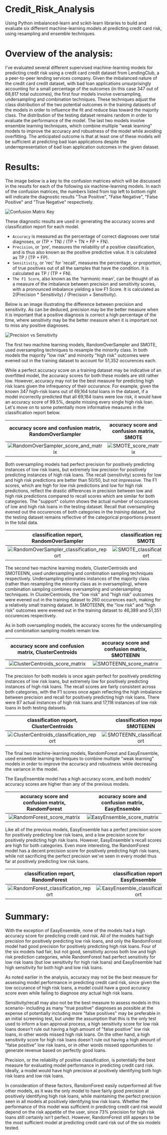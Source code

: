 # Credit_Risk_Analysis

Using Python imbalanced-learn and scikit-learn libraries to build and evaluate six different machine-learning models at predicting credit card risk, using resampling and ensemble techniques. 

# Overview of the analysis: 

I've evaluated several different supervised machine-learning models for predicting credit risk using a credit card credit dataset from LendingClub, a a peer-to-peer lending services company. Given the imbalanced nature of the credit card credit dataset, with bad loan applications unsurprisingly accounting for a small percentage of the outcomes (in this case 347 out of 68,817 total outcomes), the first four models involve oversampling, undersampling and combination techniques. These techniques adjust the class distribution of the two potential outcomes in the training datasets of the models in order to influence the fit and reduce bias toward the majority class. The distribution of the testing dataset remains random in order to evaluate the performance of the model. The last two models involve ensemble learning techniques, which combine multiple "weak learning" models to improve the accuracy and robustness of the model while avoiding overfitting. The anticipated outcome is that at least one of these models will be sufficient at predicting bad loan applications despite the underrepresentation of bad loan application outcomes in the given dataset. 

# Results: 

The image below is a key to the confusion matrices which will be discussed in the results for each of the following six machine-learning models. In each of the confusion matrices, the numbers listed from top left to bottom right will indicate the diagnostic results "True Positive", "False Negative", "False Positive" and "True Negative" respectively.

![Confusion Matrix Key](Images/confusion_matrix_key.png)

 These diagnostic results are used in generating the accuracy scores and classification report for each model. 
 - `Accuracy` is measured as the percentage of correct diagnoses over total diagnoses, or (TP + TN) / (TP + TN + FP + FN).
 - `Precision`, or 'pre', measures the reliability of a positive classification, and is thus also known as the positive predictive value. It is calculated as TP / (TP + FP).  
 - `Sensitivity`, or 'rec' for 'recall', measures the percentage, or proportion, of true positives out of all the samples that have the condition. It is calculated as TP / (TP + FN).
- `The F1 Score`, also known as the 'harmonic mean', can be thought of as a measure of the imbalance between precision and sensitivity scores, with a pronounced imbalance yielding a low F1 Score. It is calculated as 2(Precision * Sensitivity) / (Precision + Sensitivity). 

Below is an image illustrating the difference between precision and sensitivity. As can be deduced, precision may be the better measure when it is important that a positive diagnosis is correct a high percentage of the time, where sensitivity may be the better measure when it is important not to miss any positive diagnoses. 

![Precision vs Sensitivity](Images/pre_vs_rec.png)


The first two machine learning models, RandomOverSampler and SMOTE, used oversampling techniques to resample the minority class. In both models the majority "low risk" and minority "high risk" outcomes were evened out in the training dataset to account for 51,352 occurences each. 

While a perfect accuracy score on a training dataset may be indicative of an overfitted model, the accuracy scores for both these models are still rather low. However, accuracy may not be the best measure for predicting high risk loans given the infrequency of their occurance. For example, given the known 347 high-risk loans out of 69,164 total loans in the dataset, if a model incorrectly predicted that all 69,164 loans were low risk, it would have an accuracy score of 99.5%, despite missing every single high risk loan. Let's move on to some potentially more informative measures in the classification report below. 

| accuracy score and confusion matrix, RandomOverSampler | accuracy score and confusion matrix, SMOTE 
:------------------------:|:---------------------------------:
![RandomOverSampler_score_and_matrix](Images/RandomOverSampler_score_and_matrix.png) | ![SMOTE_score_matrix](Images/SMOTE_score_matrix.png)

Both oversampling models had perfect precision for positively predicting instances of low risk loans, but extremely low precision for positively predicting instances of high risk loans. The recall (sensitivity) scores for low and high risk predictions are better than 50/50, but not impressive. The F1 scores, which are high for low risk predictions and low for high risk predictions, reflect the drastic differences in precision between low and high risk predictions compared to recall scores which are similar for both categories. The "support" column shows the actual number of occurances of low and high risk loans in the testing dataset. Recall that oversampling evened out the occurences of both categories in the *training* dataset, but the testing dataset remains reflective of the categorical proportions present in the total data.  

| classification report, RandomOverSampler | classification report, SMOTE 
:---------------------:|:---------------------------:
![RandomOverSampler_classification_report](Images/RandomOverSampler_classification_report.png) | ![SMOTE_classification_report](Images/SMOTE_classification_report.png)

The second two machine learning models, ClusterCentroids and SMOTEENN, used undersampling and combination sampling techniques respectively. Undersampling eliminates instances of the majority class (rather than resampling the minority class as in oversampling), where combination sampling combines oversampling and undersampling techniques. In ClusterCentroids, the "low risk" and "high risk" outcomes were evened out in the training dataset to 260 occurences each, making for a relatively small training dataset. In SMOTEENN, the "low risk" and "high risk" outcomes were evened out in the training dataset to 46,389 and 51,351 occurences respectively. 

As in both oversampling models, the accuracy scores for the undersampling and combination sampling models remain low. 

| accuracy score and confusion matrix, ClusterCentroids | accuracy score and confusion matrix, SMOTEENN |
:----------------------:|:------------------------------:
![ClusterCentroids_score_matrix](Images/ClusterCentroids_score_matrix.png) | ![SMOTEENN_score_matrix](Images/SMOTEENN_score_matrix.png)

The precision for both models is once again perfect for positively predicting instances of low risk loans, but extremely low for positively predicting instances of high risk loans. The recall scores are fairly consistent across both categories, with the F1 scores once again reflecting the high imbalance between precision and recall for positively predicting high risk loans. There were 87 actual instances of high risk loans and 17,118 instances of low risk loans in both testing datasets.  

| classification report, ClusterCentroids | classification report, SMOTEENN |
:-------------------------:|:---------------------------------:
![ClusterCentroids_classification_report](Images/ClusterCentroids_classification_report.png) | ![SMOTEENN_classification_report](Images/SMOTEENN_classification_report.png)

The final two machine-learning models, RandomForest and EasyEnsemble, used ensemble learning techniques to combine multiple "weak learning" models in order to improve the accuracy and robustness while decreasing the variance in the model. 

The EasyEnsemble model has a high accuracy score, and both models' accuracy scores are higher than any of the previous models. 

| accuracy score and confusion matrix, RandomForest | accuracy score and confusion matrix, EasyEnsemble 
:--------------------------:|:------------------------------------:
![RandomForest_score_matrix](Images/RandomForest_score_matrix.png) | ![EasyEnsemble_score_matrix](Images/EasyEnsemble_score_matrix.png)

Like all of the previous models, EasyEnsemble has a perfect precision score for positively predicting low risk loans, and a low precision score for positively predicting high risk loans. However, EasyEnsemble's recall scores are high for both categories. Even more interesting, the RandomForest model has a decent precision score for positively predicting *high* risk loans, while not sacrificing the perfect precision we've seen in every model thus far at positively predicting low risk loans.  

| classification report, RandomForest | classification report, EasyEnsemble
:-------------------------------:|:---------------------------:
![RandomForest_classification_report](Images/RandomForest_classification_report.png) | ![EasyEnsemble_classification_report](Images/EasyEnsemble_classification_report.png) 

# Summary: 

With the exception of EasyEnsemble, none of the models had a high accuracy score for predicting credit card risk. All of the models had high precision for positively predicting low risk loans, and only the RandomForest model had good precision for positively predicting high risk loans. Four of the six models had fair, but not good, sensitivity across both low and high risk prediction categories, while RandomForest had perfect sensitivity for low risk loans (but low sensitivity for high risk loans) and EasyEnsemble had high sensitivity for both high and low risk loans. 

As noted earlier in the analysis, accuracy may not be the best measure for assessing model performance in predicting credit card risk, since given the low occurance of high risk loans, a model could have a good accuracy score even while failing to diagnose *any* actual high risk loans. 

Sensitivity/recall may also not be the best measure to assess models in this scenario- including as many "true positive" diagnoses as possible at the expense of potentially including more "false positives" may be preferable in an initial screening test, but under the assumption that this is the only test used to inform a loan approval process, a high sensitivity score for low risk loans doesn't rule out having a high amount of "false positive" low risk loans, in other words missed high risk loans. On the other hand, a high sensitivity score for high risk loans doesn't rule out having a high amount of "false positive" low risk loans, or in other words missed opportunities to generate revenue based on perfectly good loans. 

Precision, or the reliability of positive classification, is potentially the best measure for evaluating model performance in predicting credit card risk. Ideally, a model would have high precision at positively identifying both high risk loans and low risk loans. 

In consideration of these factors, RandomForest easily outperformed all five other models, as it was the only model to have fairly good precision at positively identifying high risk loans, while maintaining the perfect precision seen in all models at positively identifying low risk loans. Whether the performance of this model was sufficient in predicting credit card risk would depend on the risk appetite of the user, since 73% precision for high risk loans still certainly isn't perfect. However, RandomForest still appears to be the most sufficient model at predicting credit card risk out of the six models tested. 
